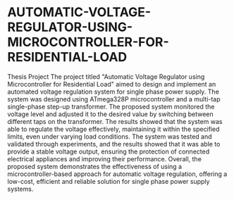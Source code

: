 # AUTOMATIC-VOLTAGE-REGULATOR-USING-MICROCONTROLLER-FOR-RESIDENTIAL-LOAD
Thesis Project
The project titled "Automatic Voltage Regulator using Microcontroller for Residential Load" aimed to design and implement an automated voltage regulation system for single phase power supply. The system was designed using ATmega328P microcontroller and a multi-tap single-phase step-up transformer. The proposed system monitored the voltage level and adjusted it to the desired value by switching between different taps on the transformer. The results showed that the system was able to regulate the voltage effectively, maintaining it within the specified limits, even under varying load conditions. The system was tested and validated through experiments, and the results showed that it was able to provide a stable voltage output, ensuring the protection of connected electrical appliances and improving their performance. Overall, the proposed system demonstrates the effectiveness of using a microcontroller-based approach for automatic voltage regulation, offering a low-cost, efficient and reliable solution for single phase power supply systems.
